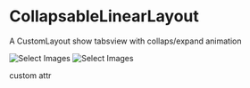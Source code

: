 # CollapsableLinearLayout
A CustomLayout show tabsview with collaps/expand animation

![Select Images](https://github.com/xufan/CollapsableLinearLayout/blob/master/screenshots/device-2015-08-24-180709.png)
![Select Images](https://github.com/xufan/CollapsableLinearLayout/blob/master/screenshots/device-2015-08-24-180832.png)

custom attr
        <attr name="horizontalSpacing" format="dimension" />
        <attr name="verticalSpacing" format="dimension" />
        <attr name="backgroundColor" format="reference" />
        <attr name="layoutColor" format="color" />
        <attr name="radius" format="float" />
        <attr name="layoutBorderSize" format="float" />
        <attr name="layoutBorderColor" format="color" />
        <attr name="layoutColorPress" format="color" />
        <attr name="deleteIndicatorColor" format="color" />
        <attr name="textColor" format="color" />
        <attr name="textSize" format="dimension" />
        <attr name="collapsNum" format="integer" />
        <attr name="lineMargin" format="dimension" />
        <attr name="tagMargin" format="dimension" />
        <attr name="textPaddingLeft" format="dimension" />
        <attr name="textPaddingRight" format="dimension" />
        <attr name="textPaddingTop" format="dimension" />
        <attr name="textPaddingBottom" format="dimension" />
